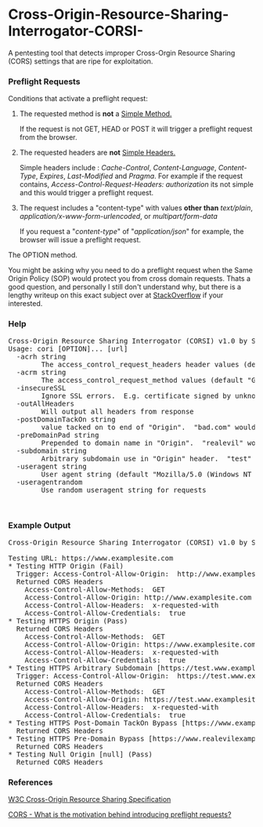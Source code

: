 # Cross-Origin-Resource-Sharing-Interrogator-CORSI-
A pentesting tool that detects improper Cross-Orgin Resource Sharing (CORS) settings that are ripe for exploitation.

### Preflight Requests

Conditions that activate a preflight request:
1. The requested method is **not** a [Simple Method.](https://www.w3.org/TR/cors/#simple-method) 

      If the request is not GET, HEAD or POST it will trigger a preflight request from the browser.
 
2. The requested headers are **not** [Simple  Headers.](https://www.w3.org/TR/cors/#simple-header) 

      Simple headers include : _Cache-Control_, _Content-Language_, _Content-Type_, _Expires_, _Last-Modified_ and _Pragma_.  For example if the request contains, _Access-Control-Request-Headers: authorization_ its not simple and this would trigger a preflight request.

3. The request includes a "content-type" with values **other than** _text/plain_, _application/x-www-form-urlencoded_, or _multipart/form-data_ 

      If you request a "_content-type_" of "_application/json_" for example, the browser will issue a preflight request. 

The OPTION method.


You might be asking why you need to do a preflight request when the Same Origin Policy (SOP) would protect you from cross domain requests.  Thats a good question, and personally I still don't understand why, but there is a lengthy writeup on this exact subject over at [StackOverflow](https://stackoverflow.com/questions/15381105/cors-what-is-the-motivation-behind-introducing-preflight-requests) if your interested. 


### Help
<pre>
Cross-Origin Resource Sharing Interrogator (CORSI) v1.0 by Superhac
Usage: cori [OPTION]... [url]
  -acrh string
    	The access_control_request_headers header values (default "x-requested-with")
  -acrm string
    	The access_control_request_method values (default "GET")
  -insecureSSL
    	Ignore SSL errors.  E.g. certificate signed by unknown authority
  -outAllHeaders
    	Will output all headers from response
  -postDomainTackOn string
    	value tacked on to end of "Origin".  "bad.com" would be www.example.com.bad.com (default "realevil.com")
  -preDomainPad string
    	Prepended to domain name in "Origin".  "realevil" would be www.realevilexample.com (default "realevil")
  -subdomain string
    	Arbitrary subdomain use in "Origin" header.  "test" would be test.example.com (default "test")
  -useragent string
    	User agent string (default "Mozilla/5.0 (Windows NT 6.1; Win64; x64) AppleWebKit/537.36 (KHTML, like Gecko) Chrome/40.0.2214.85 Safari/537.36")
  -useragentrandom
    	Use random useragent string for requests

      </pre>
### Example Output
<pre>
Cross-Origin Resource Sharing Interrogator (CORSI) v1.0 by Superhac

Testing URL: https://www.examplesite.com
* Testing HTTP Origin (Fail)
  Trigger: Access-Control-Allow-Origin:  http://www.examplesite.com
  Returned CORS Headers
    Access-Control-Allow-Methods:  GET
    Access-Control-Allow-Origin: http://www.examplesite.com
    Access-Control-Allow-Headers:  x-requested-with
    Access-Control-Allow-Credentials:  true 
* Testing HTTPS Origin (Pass)
  Returned CORS Headers
    Access-Control-Allow-Methods:  GET
    Access-Control-Allow-Origin: https://www.examplesite.com
    Access-Control-Allow-Headers:  x-requested-with
    Access-Control-Allow-Credentials:  true 
* Testing HTTPS Arbitrary Subdomain [https://test.www.examplesite.com] (Fail)
  Trigger: Access-Control-Allow-Origin:  https://test.www.examplesite.com
  Returned CORS Headers
    Access-Control-Allow-Methods:  GET
    Access-Control-Allow-Origin: https://test.www.examplesite.com
    Access-Control-Allow-Headers:  x-requested-with
    Access-Control-Allow-Credentials:  true 
* Testing HTTPS Post-Domain TackOn Bypass [https://www.examplesite.com.realevil.com] (Pass)
  Returned CORS Headers
* Testing HTTPS Pre-Domain Bypass [https://www.realevilexamplesite.com] (Pass)
  Returned CORS Headers
* Testing Null Origin [null] (Pass)
  Returned CORS Headers
</pre>

### References
[W3C Cross-Origin Resource Sharing Specification](https://www.w3.org/TR/cors/) 

[CORS - What is the motivation behind introducing preflight requests?](https://stackoverflow.com/questions/15381105/cors-what-is-the-motivation-behind-introducing-preflight-requests)

